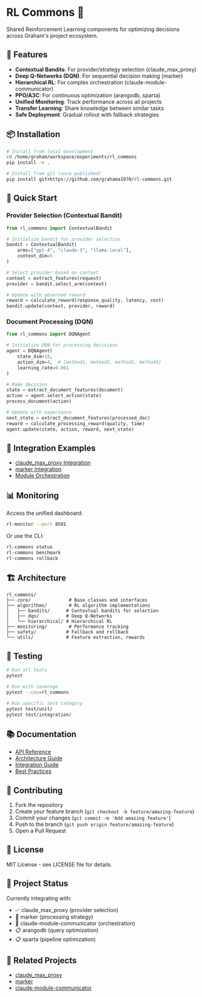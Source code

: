 # RL Commons 🤖

Shared Reinforcement Learning components for optimizing decisions across Graham's project ecosystem.

## 🚀 Features

- **Contextual Bandits**: For provider/strategy selection (claude_max_proxy)
- **Deep Q-Networks (DQN)**: For sequential decision making (marker)
- **Hierarchical RL**: For complex orchestration (claude-module-communicator)
- **PPO/A3C**: For continuous optimization (arangodb, sparta)
- **Unified Monitoring**: Track performance across all projects
- **Transfer Learning**: Share knowledge between similar tasks
- **Safe Deployment**: Gradual rollout with fallback strategies

## 📦 Installation

```bash
# Install from local development
cd /home/graham/workspace/experiments/rl_commons
pip install -e .

# Install from git (once published)
pip install git+https://github.com/grahama1970/rl-commons.git
```

## 🎯 Quick Start

### Provider Selection (Contextual Bandit)
```python
from rl_commons import ContextualBandit

# Initialize bandit for provider selection
bandit = ContextualBandit(
    arms=["gpt-4", "claude-3", "llama-local"],
    context_dim=5
)

# Select provider based on context
context = extract_features(request)
provider = bandit.select_arm(context)

# Update with observed reward
reward = calculate_reward(response_quality, latency, cost)
bandit.update(context, provider, reward)
```

### Document Processing (DQN)
```python
from rl_commons import DQNAgent

# Initialize DQN for processing decisions
agent = DQNAgent(
    state_dim=10,
    action_dim=4,  # [method1, method2, method3, method4]
    learning_rate=0.001
)

# Make decision
state = extract_document_features(document)
action = agent.select_action(state)
process_document(action)

# Update with experience
next_state = extract_document_features(processed_doc)
reward = calculate_processing_reward(quality, time)
agent.update(state, action, reward, next_state)
```

## 🔗 Integration Examples

- [claude_max_proxy Integration](docs/examples/claude_max_proxy_integration.md)
- [marker Integration](docs/examples/marker_integration.md)
- [Module Orchestration](docs/examples/module_orchestration.md)

## 📊 Monitoring

Access the unified dashboard:
```bash
rl-monitor --port 8501
```

Or use the CLI:
```bash
rl-commons status
rl-commons benchmark
rl-commons rollback
```

## 🏗️ Architecture

```
rl_commons/
├── core/              # Base classes and interfaces
├── algorithms/        # RL algorithm implementations
│   ├── bandits/      # Contextual bandits for selection
│   ├── dqn/          # Deep Q-Networks
│   └── hierarchical/ # Hierarchical RL
├── monitoring/        # Performance tracking
├── safety/           # Fallback and rollback
└── utils/            # Feature extraction, rewards
```

## 🧪 Testing

```bash
# Run all tests
pytest

# Run with coverage
pytest --cov=rl_commons

# Run specific test category
pytest test/unit/
pytest test/integration/
```

## 📚 Documentation

- [API Reference](docs/api/)
- [Architecture Guide](docs/architecture/)
- [Integration Guide](docs/guides/integration.md)
- [Best Practices](docs/guides/best_practices.md)

## 🤝 Contributing

1. Fork the repository
2. Create your feature branch (`git checkout -b feature/amazing-feature`)
3. Commit your changes (`git commit -m 'Add amazing feature'`)
4. Push to the branch (`git push origin feature/amazing-feature`)
5. Open a Pull Request

## 📄 License

MIT License - see LICENSE file for details.

## 🎯 Project Status

Currently integrating with:
- ✅ claude_max_proxy (provider selection)
- 🚧 marker (processing strategy)
- 🚧 claude-module-communicator (orchestration)
- 📋 arangodb (query optimization)
- 📋 sparta (pipeline optimization)

## 🔗 Related Projects

- [claude_max_proxy](https://github.com/grahama1970/claude_max_proxy)
- [marker](https://github.com/grahama1970/marker)
- [claude-module-communicator](https://github.com/grahama1970/claude-module-communicator)
